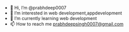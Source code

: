 - 👋 Hi, I’m @prabhdeep0007
- 👀 I’m interested in web development,appdevelopment
- 🌱 I’m currently learning web development
- 📫 How to reach me prabhdeepsingh0007@gmail.com

<!---
prabhdeep0007/prabhdeep0007 is a ✨ special ✨ repository because its `README.md` (this file) appears on your GitHub profile.
You can click the Preview link to take a look at your changes.
--->
